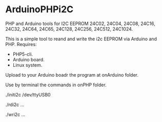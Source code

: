 # ArduinoPHPi2C
PHP and Arduino tools for I2C EEPROM 24C02, 24C04, 24C08, 24C16, 24C32, 24C64, 24C65, 24C128, 24C256, 24C512, 24C1024.

This is a simple tool to reand and write the i2c EEPROM via Arduino and PHP.
Requires:
* PHP5-cli.
* Arduino board.
* Linux system.

Upload to your Arduino boadr the program at onArduino folder.

Use by terminal the commands in onPHP folder.

./initi2c /dev/ttyUSB0

./rdi2c ...

./wri2c ...

